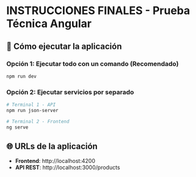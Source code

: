 # INSTRUCCIONES FINALES - Prueba Técnica Angular

## 🚀 Cómo ejecutar la aplicación

### Opción 1: Ejecutar todo con un comando (Recomendado)
```bash
npm run dev
```

### Opción 2: Ejecutar servicios por separado
```bash
# Terminal 1 - API
npm run json-server

# Terminal 2 - Frontend
ng serve
```

## 🌐 URLs de la aplicación

- **Frontend**: http://localhost:4200
- **API REST**: http://localhost:3000/products
